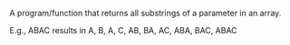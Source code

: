 A program/function  that returns all substrings of a parameter in an array.

E.g., ABAC results in A, B, A, C, AB, BA, AC, ABA, BAC, ABAC
